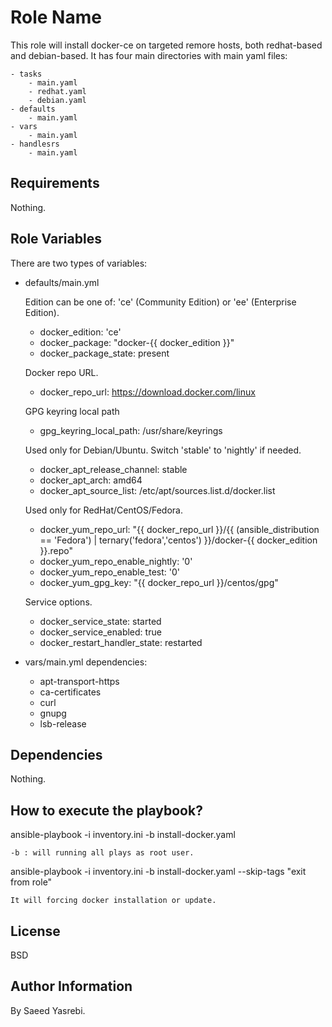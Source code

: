 Role Name
=========

This role will install docker-ce on targeted remore hosts, both redhat-based and debian-based.
It has four main directories with main yaml files:

    - tasks
        - main.yaml
        - redhat.yaml
        - debian.yaml
    - defaults
        - main.yaml
    - vars
        - main.yaml
    - handlesrs
        - main.yaml

Requirements
------------
Nothing.

Role Variables
--------------

There are two types of variables:
- defaults/main.yml
 
  Edition can be one of: 'ce' (Community Edition) or 'ee' (Enterprise Edition).   
  
    - docker_edition: 'ce'
    - docker_package: "docker-{{ docker_edition }}"
    - docker_package_state: present

  Docker repo URL.
    
    - docker_repo_url: https://download.docker.com/linux

  GPG keyring local path
    
    - gpg_keyring_local_path: /usr/share/keyrings

  Used only for Debian/Ubuntu. Switch 'stable' to 'nightly' if needed.
    
    - docker_apt_release_channel: stable
    - docker_apt_arch: amd64
    - docker_apt_source_list: /etc/apt/sources.list.d/docker.list

  Used only for RedHat/CentOS/Fedora.
    
    - docker_yum_repo_url: "{{ docker_repo_url }}/{{ (ansible_distribution == 'Fedora') | ternary('fedora','centos') }}/docker-{{ docker_edition }}.repo"
    - docker_yum_repo_enable_nightly: '0'
    - docker_yum_repo_enable_test: '0'
    - docker_yum_gpg_key: "{{ docker_repo_url }}/centos/gpg"

  Service options.
    
    - docker_service_state: started
    - docker_service_enabled: true
    - docker_restart_handler_state: restarted

- vars/main.yml
  dependencies:
  
    - apt-transport-https
    - ca-certificates
    - curl
    - gnupg
    - lsb-release
  

Dependencies
------------

Nothing.

How to execute the playbook?
----------------

ansible-playbook -i inventory.ini -b install-docker.yaml

    -b : will running all plays as root user.
    
ansible-playbook -i inventory.ini -b install-docker.yaml --skip-tags "exit from role"

    It will forcing docker installation or update.
    

License
-------

BSD

Author Information
------------------

By Saeed Yasrebi.
